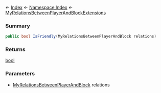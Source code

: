 ← [Index](Api-Index) ← [Namespace Index](Namespace-Index) ← [MyRelationsBetweenPlayerAndBlockExtensions](VRage.Game.MyRelationsBetweenPlayerAndBlockExtensions)

### Summary

```csharp
public bool IsFriendly(MyRelationsBetweenPlayerAndBlock relations)
```

### Returns

[bool](https://docs.microsoft.com/en-us/dotnet/api/system.boolean?view=netframework-4.6)

### Parameters

* [MyRelationsBetweenPlayerAndBlock](VRage.Game.MyRelationsBetweenPlayerAndBlock) relations
